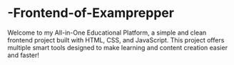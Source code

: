 # -Frontend-of-Examprepper
Welcome to my All-in-One Educational Platform, a simple and clean frontend project built with HTML, CSS, and JavaScript. This project offers multiple smart tools designed to make learning and content creation easier and faster!
